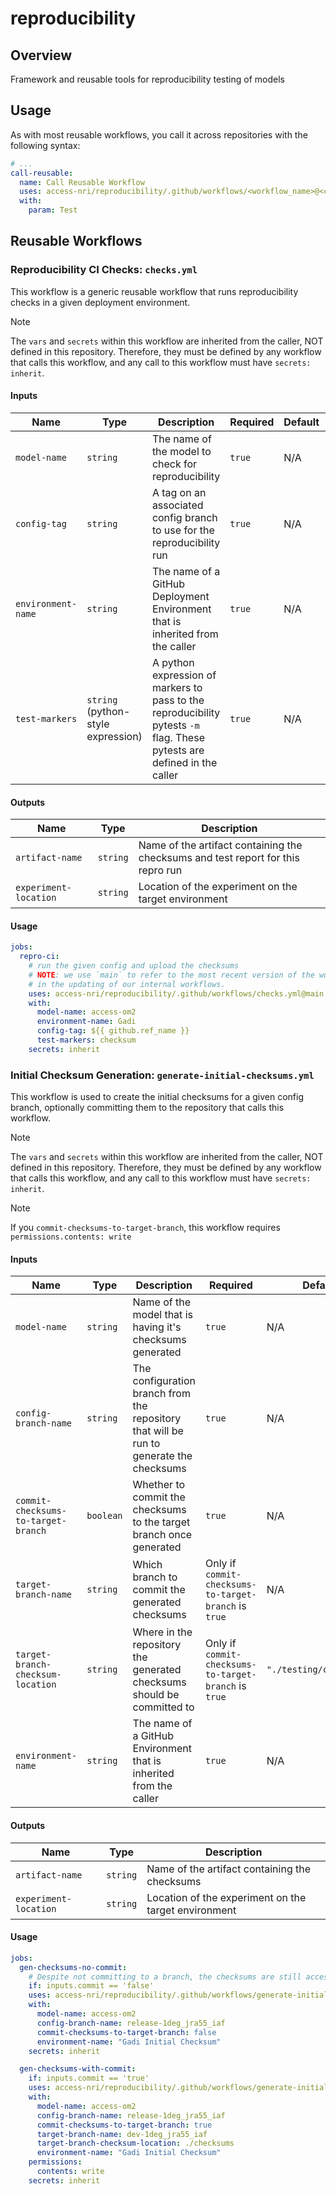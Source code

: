 # reproducibility

## Overview

Framework and reusable tools for reproducibility testing of models

## Usage

As with most reusable workflows, you call it across repositories with the following syntax:

```yaml
# ...
call-reusable:
  name: Call Reusable Workflow
  uses: access-nri/reproducibility/.github/workflows/<workflow_name>@<commit>
  with:
    param: Test
```

## Reusable Workflows

### Reproducibility CI Checks: `checks.yml`

This workflow is a generic reusable workflow that runs reproducibility checks in a given deployment environment.

> [!NOTE]
> The `vars` and `secrets` within this workflow are inherited from the caller, NOT defined in this repository. Therefore, they must be defined by any workflow that calls this workflow, and any call to this workflow must have `secrets: inherit`.

#### Inputs

| Name | Type | Description | Required | Default | Example |
| ---- | ---- | ----------- | -------- | ------- | ------- |
| `model-name` | `string` | The name of the model to check for reproducibility | `true` | N/A | `"access-om2"` |
| `config-tag` | `string` | A tag on an associated config branch to use for the reproducibility run | `true` | N/A | `"release-1deg_jra55_iaf-1.2"` |
| `environment-name` | `string` | The name of a GitHub Deployment Environment that is inherited from the caller | `true` | N/A | `"Gadi"` |
| `test-markers` | `string` (python-style expression) | A python expression of markers to pass to the reproducibility pytests `-m` flag. These pytests are defined in the caller | `true` | N/A | `"checksums and fast and not performance"` |

#### Outputs

| Name | Type | Description |
| ---- | ---- | ----------- |
| `artifact-name` | `string` | Name of the artifact containing the checksums and test report for this repro run |
| `experiment-location` | `string` | Location of the experiment on the target environment |

#### Usage

```yml
jobs:
  repro-ci:
    # run the given config and upload the checksums
    # NOTE: we use `main` to refer to the most recent version of the workflow, to aid
    # in the updating of our internal workflows.
    uses: access-nri/reproducibility/.github/workflows/checks.yml@main
    with:
      model-name: access-om2
      environment-name: Gadi
      config-tag: ${{ github.ref_name }}
      test-markers: checksum
    secrets: inherit
```

### Initial Checksum Generation: `generate-initial-checksums.yml`

This workflow is used to create the initial checksums for a given config branch, optionally committing them to the repository that calls this workflow.

> [!NOTE]
> The `vars` and `secrets` within this workflow are inherited from the caller, NOT defined in this repository. Therefore, they must be defined by any workflow that calls this workflow, and any call to this workflow must have `secrets: inherit`.

> [!NOTE]
> If you `commit-checksums-to-target-branch`, this workflow requires `permissions.contents: write`

#### Inputs

| Name | Type | Description | Required | Default | Example |
| ---- | ---- | ----------- | -------- | ------- | ------- |
| `model-name` | `string` | Name of the model that is having it's checksums generated | `true` | N/A | `"access-om2"` |
| `config-branch-name` | `string` | The configuration branch from the repository that will be run to generate the checksums | `true` | N/A | `"release-1deg_jra55_iaf"` |
| `commit-checksums-to-target-branch` | `boolean` | Whether to commit the checksums to the target branch once generated | `true` | N/A | `true` |
| `target-branch-name` | `string` |  Which branch to commit the generated checksums | Only if `commit-checksums-to-target-branch` is `true` | N/A | `"dev-1deg_jra55_iaf"` |
| `target-branch-checksum-location` | `string` | Where in the repository the generated checksums should be committed to | Only if `commit-checksums-to-target-branch` is `true` | `"./testing/checksums"` | `"./custom/checksum/location"` |
| `environment-name` | `string` | The name of a GitHub Environment that is inherited from the caller | `true` | N/A | `"Gadi Initial Checksum"` |

#### Outputs

| Name | Type | Description |
| ---- | ---- | ----------- |
| `artifact-name` | `string` | Name of the artifact containing the checksums |
| `experiment-location` | `string` | Location of the experiment on the target environment |

#### Usage

```yml
jobs:
  gen-checksums-no-commit:
    # Despite not committing to a branch, the checksums are still accessible as an artifact or on the deployment environment (see outputs section above)
    if: inputs.commit == 'false'
    uses: access-nri/reproducibility/.github/workflows/generate-initial-checksums.yml@main
    with:
      model-name: access-om2
      config-branch-name: release-1deg_jra55_iaf
      commit-checksums-to-target-branch: false
      environment-name: "Gadi Initial Checksum"
    secrets: inherit

  gen-checksums-with-commit:
    if: inputs.commit == 'true'
    uses: access-nri/reproducibility/.github/workflows/generate-initial-checksums.yml@main
    with:
      model-name: access-om2
      config-branch-name: release-1deg_jra55_iaf
      commit-checksums-to-target-branch: true
      target-branch-name: dev-1deg_jra55_iaf
      target-branch-checksum-location: ./checksums
      environment-name: "Gadi Initial Checksum"
    permissions:
      contents: write
    secrets: inherit
```
